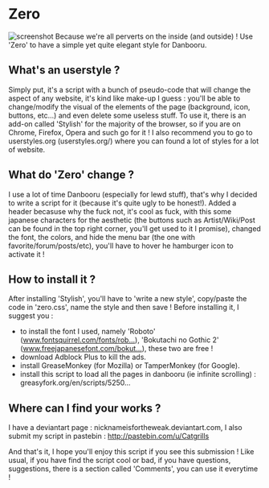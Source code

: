 # Zero

![screenshot](http://i.imgur.com/TvL9aXJ.jpg)
Because we're all perverts on the inside (and outside) ! Use 'Zero' to have a simple yet quite elegant style for Danbooru.

What's an userstyle ?
-------------------------------

Simply put, it's a script with a bunch of pseudo-code that will change the aspect of any website, it's kind like make-up I guess : you'll be able to change/modify the visual of the elements of the page (background, icon, buttons, etc...) and even delete some useless stuff. To use it, there is an add-on called 'Stylish' for the majority of the browser, so if you are on Chrome, Firefox, Opera and such go for it ! I also recommend you to go to userstyles.org (userstyles.org/) where you can found a lot of styles for a lot of website.

What do 'Zero' change ?
-------------------------------

I use a lot of time Danbooru (especially for lewd stuff), that's why I decided to write a script for it (because it's quite ugly to be honest!).
Added a header becasuse why the fuck not, it's cool as fuck, with this some japanese characters for the aesthetic (the buttons such as Artist/Wiki/Post can be found in the top right corner, you'll get used to it I promise), changed the font, the colors, and hide the menu bar (the one with favorite/forum/posts/etc), you'll have to hover he hamburger icon to activate it ! 

How to install it ?
-------------------------------

After installing 'Stylish', you'll have to 'write a new style', copy/paste the code in 'zero.css', name the style and then save ! Before installing it, I suggest you :

* to install the font I used, namely 'Roboto' (www.fontsquirrel.com/fonts/rob…), 'Bokutachi no Gothic 2' (www.freejapanesefont.com/bokut…), these two are free !
* download Adblock Plus to kill the ads.
* install GreaseMonkey (for Mozilla) or TamperMonkey (for Google).
* install this script to load all the pages in danbooru (ie infinite scrolling) : greasyfork.org/en/scripts/5250…

Where can I find your works ?
-------------------------------

I have a deviantart page : nicknameisfortheweak.deviantart.com, I also submit my script in pastebin : http://pastebin.com/u/Catgrills

And that's it, I hope you'll enjoy this script if you see this submission ! Like usual, if you have find the script cool or bad, if you have questions, suggestions, there is a section called 'Comments', you can use it everytime !
